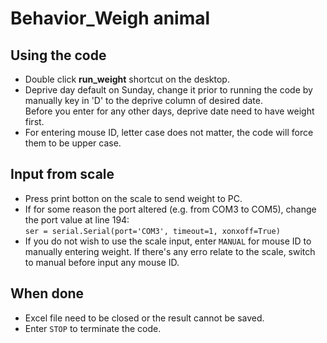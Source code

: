 # Behavior_Weigh animal
## Using the code
- Double click **run_weight** shortcut on the desktop.
- Deprive day default on Sunday, change it prior to running the code by manually key in 'D' to the deprive column of desired date.\
Before you enter for any other days, deprive date need to have weight first.
- For entering mouse ID, letter case does not matter, the code will force them to be upper case.

## Input from scale
- Press print botton on the scale to send weight to PC.
- If for some reason the port altered (e.g. from COM3 to COM5), change the port value at line 194:     
```ser = serial.Serial(port='COM3', timeout=1, xonxoff=True)```
- If you do not wish to use the scale input, enter ```MANUAL``` for mouse ID to manually entering weight.
If there's any erro relate to the scale, switch to manual before input any mouse ID.

## When done
- Excel file need to be closed or the result cannot be saved.
- Enter ```STOP``` to terminate the code.
  
